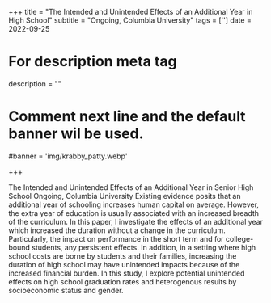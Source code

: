 +++
title = "The Intended and Unintended Effects of an Additional Year in High School"
subtitle = "Ongoing, Columbia University"
tags = ['']
date = 2022-09-25

# For description meta tag
description = ""

# Comment next line and the default banner wil be used.
#banner = 'img/krabby_patty.webp'

+++

The Intended and Unintended Effects of an Additional Year in Senior High School
Ongoing, Columbia University
 Existing evidence posits that an additional year of schooling increases human capital on average. However, the extra year of education is usually associated with an increased breadth of the curriculum. In this paper, I investigate the effects of an additional year which increased the duration without a change in the curriculum. Particularly, the impact on performance in the short term and for college-bound students, any persistent effects. In addition, in a setting where high school costs are borne by students and their families, increasing the duration of high school may have unintended impacts because of the increased financial burden. In this study, I explore potential unintended effects on high school graduation rates and heterogenous results by socioeconomic status and gender.


